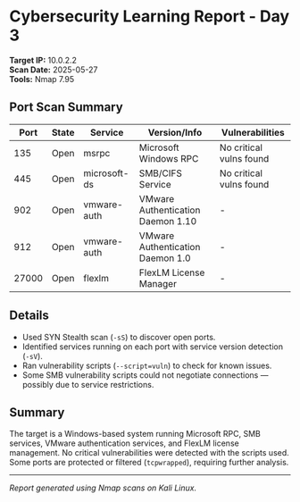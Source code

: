 # Cybersecurity Learning Report - Day 3

**Target IP:** 10.0.2.2  
**Scan Date:** 2025-05-27  
**Tools:** Nmap 7.95

## Port Scan Summary

| Port  | State | Service         | Version/Info                            | Vulnerabilities           |
|-------|-------|-----------------|---------------------------------------|--------------------------|
| 135   | Open  | msrpc           | Microsoft Windows RPC                  | No critical vulns found   |
| 445   | Open  | microsoft-ds    | SMB/CIFS Service                      | No critical vulns found   |
| 902   | Open  | vmware-auth     | VMware Authentication Daemon 1.10     | -                        |
| 912   | Open  | vmware-auth     | VMware Authentication Daemon 1.0      | -                        |
| 27000 | Open  | flexlm          | FlexLM License Manager                 | -                        |

## Details

- Used SYN Stealth scan (`-sS`) to discover open ports.  
- Identified services running on each port with service version detection (`-sV`).  
- Ran vulnerability scripts (`--script=vuln`) to check for known issues.  
- Some SMB vulnerability scripts could not negotiate connections — possibly due to service restrictions.

## Summary

The target is a Windows-based system running Microsoft RPC, SMB services, VMware authentication services, and FlexLM license management. No critical vulnerabilities were detected with the scripts used. Some ports are protected or filtered (`tcpwrapped`), requiring further analysis.

---

*Report generated using Nmap scans on Kali Linux.*

